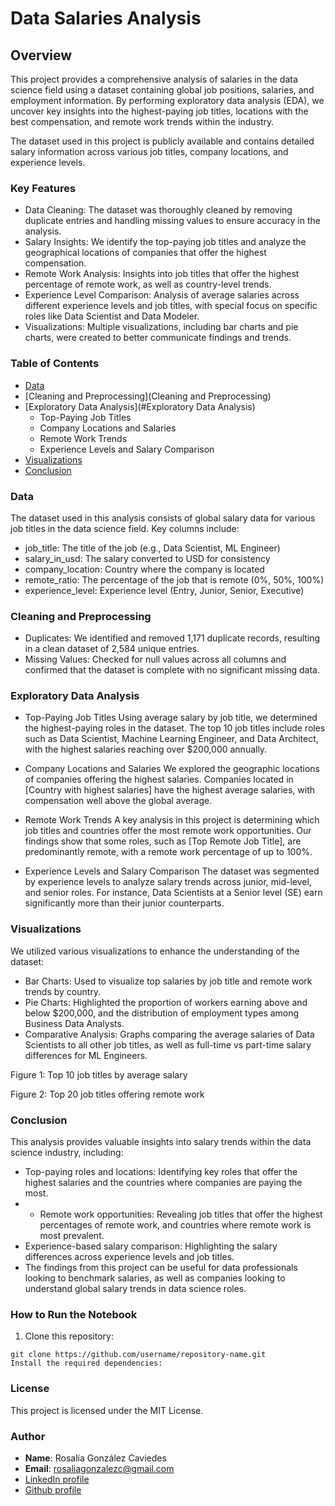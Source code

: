 # Data Salaries Analysis

## Overview
This project provides a comprehensive analysis of salaries in the data science field using a dataset containing global job positions, salaries, and employment information. By performing exploratory data analysis (EDA), we uncover key insights into the highest-paying job titles, locations with the best compensation, and remote work trends within the industry.

The dataset used in this project is publicly available and contains detailed salary information across various job titles, company locations, and experience levels.

### Key Features

- Data Cleaning: The dataset was thoroughly cleaned by removing duplicate entries and handling missing values to ensure accuracy in the analysis.
- Salary Insights: We identify the top-paying job titles and analyze the geographical locations of companies that offer the highest compensation.
- Remote Work Analysis: Insights into job titles that offer the highest percentage of remote work, as well as country-level trends.
- Experience Level Comparison: Analysis of average salaries across different experience levels and job titles, with special focus on specific roles like Data Scientist and Data Modeler.
- Visualizations: Multiple visualizations, including bar charts and pie charts, were created to better communicate findings and trends.

### Table of Contents
- [Data](#Data)
- [Cleaning and Preprocessing](Cleaning and Preprocessing)
- [Exploratory Data Analysis](#Exploratory Data Analysis)
    - Top-Paying Job Titles
    - Company Locations and Salaries
    - Remote Work Trends
    - Experience Levels and Salary Comparison
- [Visualizations](#Visualizations)
- [Conclusion](#Conclusion)

### Data
The dataset used in this analysis consists of global salary data for various job titles in the data science field. Key columns include:

- job_title: The title of the job (e.g., Data Scientist, ML Engineer)
- salary_in_usd: The salary converted to USD for consistency
- company_location: Country where the company is located
- remote_ratio: The percentage of the job that is remote (0%, 50%, 100%)
- experience_level: Experience level (Entry, Junior, Senior, Executive)

### Cleaning and Preprocessing
- Duplicates: We identified and removed 1,171 duplicate records, resulting in a clean dataset of 2,584 unique entries.
- Missing Values: Checked for null values across all columns and confirmed that the dataset is complete with no significant missing data.

### Exploratory Data Analysis

- Top-Paying Job Titles
Using average salary by job title, we determined the highest-paying roles in the dataset. The top 10 job titles include roles such as Data Scientist, Machine Learning Engineer, and Data Architect, with the highest salaries reaching over $200,000 annually.

- Company Locations and Salaries
We explored the geographic locations of companies offering the highest salaries. Companies located in [Country with highest salaries] have the highest average salaries, with compensation well above the global average.

- Remote Work Trends
A key analysis in this project is determining which job titles and countries offer the most remote work opportunities. Our findings show that some roles, such as [Top Remote Job Title], are predominantly remote, with a remote work percentage of up to 100%.

- Experience Levels and Salary Comparison
The dataset was segmented by experience levels to analyze salary trends across junior, mid-level, and senior roles. For instance, Data Scientists at a Senior level (SE) earn significantly more than their junior counterparts.

### Visualizations

We utilized various visualizations to enhance the understanding of the dataset:

- Bar Charts: Used to visualize top salaries by job title and remote work trends by country.
- Pie Charts: Highlighted the proportion of workers earning above and below $200,000, and the distribution of employment types among Business Data Analysts.
- Comparative Analysis: Graphs comparing the average salaries of Data Scientists to all other job titles, as well as full-time vs part-time salary differences for ML Engineers.

Figure 1: Top 10 job titles by average salary

Figure 2: Top 20 job titles offering remote work

### Conclusion

This analysis provides valuable insights into salary trends within the data science industry, including:

- Top-paying roles and locations: Identifying key roles that offer the highest salaries and the countries where companies are paying the most.
- - Remote work opportunities: Revealing job titles that offer the highest percentages of remote work, and countries where remote work is most prevalent.
- Experience-based salary comparison: Highlighting the salary differences across experience levels and job titles.
- The findings from this project can be useful for data professionals looking to benchmark salaries, as well as companies looking to understand global salary trends in data science roles.

### How to Run the Notebook

1. Clone this repository:
```
git clone https://github.com/username/repository-name.git
Install the required dependencies:
```


### License
This project is licensed under the MIT License.

### Author
- **Name**: Rosalía González Caviedes
- **Email**: rosaliagonzalezc@gmail.com
- [LinkedIn profile](https://www.linkedin.com/in/rosaliagonzalezcaviedes/)
- [Github profile](https://github.com/liagcaviedes)
